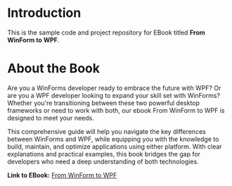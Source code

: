 # Introduction

This is the sample code and project repository for EBook titled **From WinForm to WPF**.

# About the Book

Are you a WinForms developer ready to embrace the future with WPF? Or are you a WPF developer looking to expand your skill set with WinForms? Whether you're transitioning between these two powerful desktop frameworks or need to work with both, our ebook From WinForm to WPF is designed to meet your needs.

This comprehensive guide will help you navigate the key differences between WinForms and WPF, while equipping you with the knowledge to build, maintain, and optimize applications using either platform. With clear explanations and practical examples, this book bridges the gap for developers who need a deep understanding of both technologies.

**Link to EBook:** [From WinForm to WPF](https://payhip.com/b/sGfTV)
